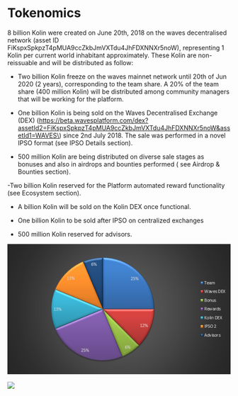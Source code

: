 # Tokenomics

8 billion Kolin were created on June 20th, 2018 on the waves decentralised network \(asset ID FiKspxSpkpzT4pMUA9ccZkbJmVXTdu4JhFDXNNXr5noW\), representing 1 Kolin per current world inhabitant approximately. These Kolin are non-reissuable and will be distributed as follow:

- Two billion Kolin freeze on the waves mainnet network until 20th of Jun 2020 \(2 years\), corresponding to the team share. A 20% of the team share \(400 million Kolin\) will be distributed among community managers that will be working for the platform.

- One billion Kolin is being sold on the Waves Decentralised Exchange \(DEX\) \(https://beta.wavesplatform.com/dex?assetId2=FiKspxSpkpzT4pMUA9ccZkbJmVXTdu4JhFDXNNXr5noW&assetId1=WAVES\) since 2nd July 2018. The sale was performed in a novel IPSO format \(see IPSO Details section\).

- 500 million Kolin are being distributed on diverse sale stages as bonuses and also in airdrops and bounties performed \( see Airdrop & Bounties section\).

-Two billion Kolin reserved for the Platform automated reward functionality \(see Ecosystem section\).

- A billion Kolin will be sold on the Kolin DEX once functional.

- One billion Kolin to be sold after IPSO on centralized exchanges

- 500 million Kolin reserved for advisors.

![](../.gitbook/assets/image%20%2814%29.png)

![](file:///C:/Users/FELIPE~1.MIL/AppData/Local/Temp/msohtmlclip1/01/clip_image002.gif)

